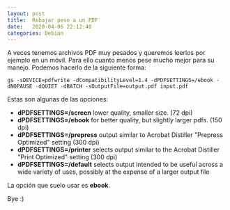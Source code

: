 ```yaml
---
layout: post
title:  Rebajar peso a un PDF
date:   2020-04-06 22:12:40
categories: Debian
---
```

A veces tenemos archivos PDF muy pesados y queremos leerlos por ejemplo en un móvil. Para ello cuanto menos pese mucho mejor para su manejo. Podemos hacerlo de la siguiente forma:

`gs -sDEVICE=pdfwrite -dCompatibilityLevel=1.4 -dPDFSETTINGS=/ebook -dNOPAUSE -dQUIET -dBATCH -sOutputFile=output.pdf input.pdf`

Estas son algunas de las opciones:

- **dPDFSETTINGS=/screen** lower quality, smaller size. (72 dpi)
- **dPDFSETTINGS=/ebook** for better quality, but slightly larger pdfs. (150 dpi)
- **dPDFSETTINGS=/prepress** output similar to Acrobat Distiller "Prepress Optimized" setting (300 dpi)
- **dPDFSETTINGS=/printer** selects output similar to the Acrobat Distiller "Print Optimized" setting (300 dpi)
- **dPDFSETTINGS=/default** selects output intended to be useful across a wide variety of uses, possibly at the expense of a larger output file

La opción que suelo usar es **ebook**.

Bye :)